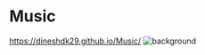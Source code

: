 # Music
https://dineshdk29.github.io/Music/
![background](https://user-images.githubusercontent.com/103556491/165023201-77549b34-7495-40a3-bf5d-01beefcbd552.jpg)



